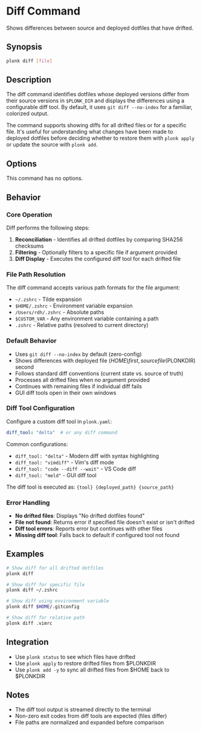 # Diff Command

Shows differences between source and deployed dotfiles that have drifted.

## Synopsis

```bash
plonk diff [file]
```

## Description

The diff command identifies dotfiles whose deployed versions differ from their source versions in `$PLONK_DIR` and displays the differences using a configurable diff tool. By default, it uses `git diff --no-index` for a familiar, colorized output.

The command supports showing diffs for all drifted files or for a specific file. It's useful for understanding what changes have been made to deployed dotfiles before deciding whether to restore them with `plonk apply` or update the source with `plonk add`.

## Options

This command has no options.

## Behavior

### Core Operation

Diff performs the following steps:
1. **Reconciliation** - Identifies all drifted dotfiles by comparing SHA256 checksums
2. **Filtering** - Optionally filters to a specific file if argument provided
3. **Diff Display** - Executes the configured diff tool for each drifted file

### File Path Resolution

The diff command accepts various path formats for the file argument:
- `~/.zshrc` - Tilde expansion
- `$HOME/.zshrc` - Environment variable expansion
- `/Users/rdh/.zshrc` - Absolute paths
- `$CUSTOM_VAR` - Any environment variable containing a path
- `.zshrc` - Relative paths (resolved to current directory)

### Default Behavior

- Uses `git diff --no-index` by default (zero-config)
- Shows differences with deployed file ($HOME) first, source file ($PLONKDIR) second
- Follows standard diff conventions (current state vs. source of truth)
- Processes all drifted files when no argument provided
- Continues with remaining files if individual diff fails
- GUI diff tools open in their own windows

### Diff Tool Configuration

Configure a custom diff tool in `plonk.yaml`:

```yaml
diff_tool: "delta"  # or any diff command
```

Common configurations:
- `diff_tool: "delta"` - Modern diff with syntax highlighting
- `diff_tool: "vimdiff"` - Vim's diff mode
- `diff_tool: "code --diff --wait"` - VS Code diff
- `diff_tool: "meld"` - GUI diff tool

The diff tool is executed as: `{tool} {deployed_path} {source_path}`

### Error Handling

- **No drifted files**: Displays "No drifted dotfiles found"
- **File not found**: Returns error if specified file doesn't exist or isn't drifted
- **Diff tool errors**: Reports error but continues with other files
- **Missing diff tool**: Falls back to default if configured tool not found

## Examples

```bash
# Show diff for all drifted dotfiles
plonk diff

# Show diff for specific file
plonk diff ~/.zshrc

# Show diff using environment variable
plonk diff $HOME/.gitconfig

# Show diff for relative path
plonk diff .vimrc
```

## Integration

- Use `plonk status` to see which files have drifted
- Use `plonk apply` to restore drifted files from $PLONKDIR
- Use `plonk add -y` to sync all drifted files from $HOME back to $PLONKDIR

## Notes

- The diff tool output is streamed directly to the terminal
- Non-zero exit codes from diff tools are expected (files differ)
- File paths are normalized and expanded before comparison
